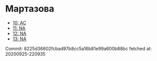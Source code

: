 # Мартазова
- [10: AC](10.md)
- [11: NA](11.md)
- [12: NA](12.md)
- [13: NA](13.md)

Commit: 8225d36602fcbad97b8cc5a16b81e99a600b88bc
 fetched at: 20200925-220935
